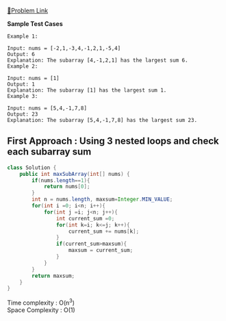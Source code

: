 [📍Problem Link](https://leetcode.com/problems/maximum-subarray/)

**Sample Test Cases**

```
Example 1:

Input: nums = [-2,1,-3,4,-1,2,1,-5,4]
Output: 6
Explanation: The subarray [4,-1,2,1] has the largest sum 6.
Example 2:

Input: nums = [1]
Output: 1
Explanation: The subarray [1] has the largest sum 1.
Example 3:

Input: nums = [5,4,-1,7,8]
Output: 23
Explanation: The subarray [5,4,-1,7,8] has the largest sum 23.
```

## First Approach : Using 3 nested loops and check each subarray sum

```java
class Solution {
    public int maxSubArray(int[] nums) {
        if(nums.length==1){
            return nums[0];
        }
        int n = nums.length, maxsum=Integer.MIN_VALUE;
        for(int i =0; i<n; i++){
            for(int j =i; j<n; j++){
                int current_sum =0;
                for(int k=i; k<=j; k++){
                    current_sum += nums[k];
                }
                if(current_sum>maxsum){
                    maxsum = current_sum;
                }
            }
        }
        return maxsum;
    }
}
```
Time complexity : O(n<sup>3</sup>)<br>
Space Complexity : O(1)
